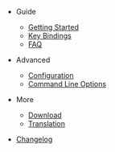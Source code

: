 * Guide

  * [Getting Started](/getting-start)
  * [Key Bindings](/key-bindings)
  * [FAQ](/faq)

* Advanced

  * [Configuration](/configuration)
  * [Command Line Options](/command-line-options)

* More

  * [Download](/download)
  * [Translation](/translation)

* [Changelog](/changelog)
